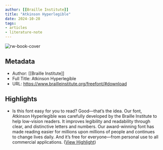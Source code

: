```yaml
---
author: [[Braille Institute]]
title: "Atkinson Hyperlegible"
date: 2024-10-28
tags: 
- articles
- literature-note
---
```

![rw-book-cover](https://www.brailleinstitute.org/wp-content/uploads/2024/09/social_logo.jpg)

## Metadata
- Author: [[Braille Institute]]
- Full Title: Atkinson Hyperlegible
- URL: https://www.brailleinstitute.org/freefont/#download

## Highlights
- Is this font easy for you to read? Good—that’s the idea.
  Our font, Atkinson Hyperlegible was carefully developed by the Braille Institute to help low-vision readers. It improves legibility and readability through clear, and distinctive letters and numbers.
  Our award-winning font has made reading easier for millions upon millions of people and continues to change lives daily. And it’s free for everyone—from personal use to all commercial applications. ([View Highlight](https://read.readwise.io/read/01jba1194sbr8pgjkfvtfaqby7))
